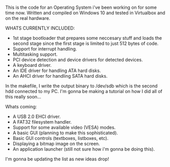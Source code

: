 This is the code for an Operating System i've been working on for some time now.
Written and compiled on Windows 10 and tested in Virtualbox and on the real hardware.

WHATS CURRENTLY INCLUDED:
- 1st stage bootloader that prepares some neccesary stuff and loads the second stage 
  since the first stage is limited to just 512 bytes of code.
- Support for interrupt handling.
- Multitasking support.
- PCI device detection and device drivers for detected devices.
- A keyboard driver.
- An IDE driver for handling ATA hard disks.
- An AHCI driver for handling SATA hard disks.

In the makefile, I write the output binary to /dev/sdb which is the second hdd connected to my PC.
I'm gonna be making a tutorial on how I did all of this really soon...

Whats coming:
- A USB 2.0 EHCI driver.
- A FAT32 filesystem handler.
- Support for some available video (VESA) modes.
- A basic GUI (planning to make this sophisticated).
- Basic GUI controls (textboxes, listboxes, etc).
- Displaying a bitmap image on the screen.
- An application launcher (still not sure how i'm gonna be doing this).

I'm gonna be updating the list as new ideas drop!
